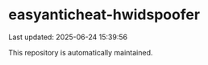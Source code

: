 # easyanticheat-hwidspoofer

Last updated: 2025-06-24 15:39:56

This repository is automatically maintained.
